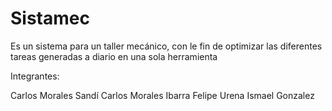 # Sistamec

Es un sistema para un taller mecánico, con le fin de optimizar las diferentes tareas generadas a diario en una sola herramienta

Integrantes:

Carlos Morales Sandí
Carlos Morales Ibarra
Felipe Urena
Ismael Gonzalez
